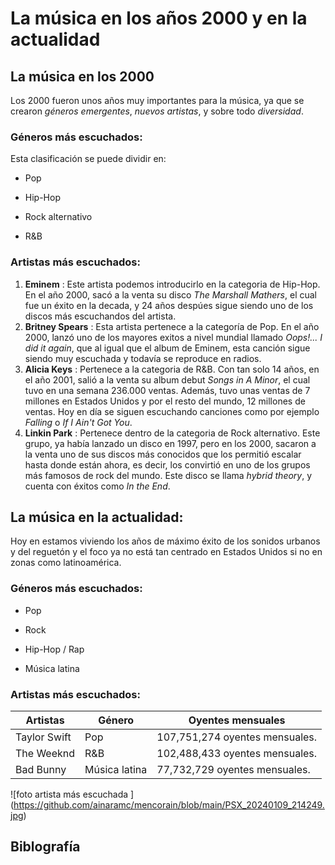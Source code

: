 # La música en los años 2000 y en la actualidad
## La música en los 2000
Los 2000 fueron unos años muy importantes para la música, ya que se crearon *géneros emergentes*, *nuevos artistas*, y sobre todo *diversidad*.
### Géneros más escuchados:
Esta clasificación se puede dividir en:
- Pop
* Hip-Hop
+ Rock alternativo
- R&B
### Artistas más escuchados:
1. **Eminem** : Este artista podemos introducirlo en la categoria de Hip-Hop.
En el año 2000, sacó a la venta su disco *The Marshall Mathers*, el cual fue un éxito
en la decada, y 24 años despúes sigue siendo uno de los discos más escuchandos del artista. 
2. **Britney Spears** : Esta artista pertenece a la categoría de Pop.
En el año 2000, lanzó uno de los mayores exitos a nivel mundial llamado *Oops!... I did it again*, que al igual que el album de Eminem, 
esta canción sigue siendo muy escuchada y todavía se reproduce en radios.
3. **Alicia Keys** : Pertenece a la categoria de R&B.
Con tan solo 14 años, en el año 2001, salió a la venta su album debut *Songs in A Minor*, el cual tuvo en una semana 236.000 ventas.
Además, tuvo unas ventas de 7 millones en Estados Unidos y por el resto del mundo, 12 millones de ventas.
Hoy en día se siguen escuchando canciones como por ejemplo *Falling* o *If I Ain't Got You*.
4. **Linkin Park** : Pertenece dentro de la categoria de Rock alternativo.
Este grupo, ya había lanzado un disco en 1997, pero en los 2000, sacaron a la venta uno de sus discos más conocidos que los permitió escalar hasta donde están 
ahora, es decir, los convirtió en uno de los grupos más famosos de rock del mundo.
Este disco se llama *hybrid theory*, y cuenta con éxitos como *In the End*.

## La música en la actualidad:
Hoy en estamos viviendo los años de máximo éxito de los sonidos urbanos y del reguetón y el foco ya no está tan centrado en Estados Unidos si no en zonas
como latinoamérica.
### Géneros más escuchados:
- Pop
* Rock
+ Hip-Hop / Rap
- Música latina
### Artistas más escuchados:

|       Artistas      |          Género                |      Oyentes mensuales        |
|----------|-------------------------------------------|-------------------------------|
|Taylor Swift         |           Pop                  | 107,751,274 oyentes mensuales.|
|The Weeknd           |          R&B                  | 102,488,433 oyentes mensuales.|
|Bad Bunny           |     Música latina              |  77,732,729 oyentes mensuales.| 

![foto artista más escuchada ] (https://github.com/ainaramc/mencorain/blob/main/PSX_20240109_214249.jpg)


## Biblografía
[1]: https://www.elindependiente.com/tendencias/2022/06/21/del-2002-al-2022-asi-han-cambiado-nuestros-gustos-musicales/#google_vignette           
[2]: https://www.homovelamine.com/la-edad-de-oro-de-la-historia-de-la-musica/               
[3]: https://nadaparadeclarar.wordpress.com/2009/12/30/la-musica-de-los-2000/
[4]: https://musicalcedar.com/2024/01/08/top-10-artistas-mas-escuchados-en-spotify-en-2023/        
[5]: https://elpais.com/cultura/2023-11-29/lo-mas-escuchado-en-spotify-2023-taylor-swift-destrona-a-bad-bunny-a-nivel-mundial-y-quevedo-triunfa-en-espana.html
[6]: https://sympathyforthelawyer.com/blog/habitos-consumo-musica-2023/
